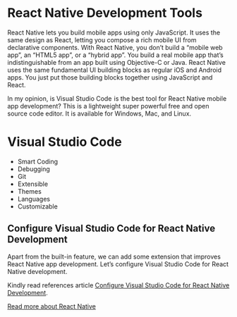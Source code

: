 # React Native Development Tools


React Native lets you build mobile apps using only JavaScript. It uses the same design as React, letting you compose a rich mobile UI from declarative components. With React Native, you don’t build a “mobile web app”, an “HTML5 app”, or a “hybrid app”. You build a real mobile app that’s indistinguishable from an app built using Objective-C or Java. React Native uses the same fundamental UI building blocks as regular iOS and Android apps. You just put those building blocks together using JavaScript and React.

In my opinion, is Visual Studio Code  is the best tool for React Native mobile app development? This is a lightweight super powerful free and open source code editor. It is available for Windows, Mac, and Linux.

# Visual Studio Code 
- Smart Coding 
- Debugging
- Git
- Extensible
- Themes
- Languages
- Customizable

## Configure Visual Studio Code for React Native Development
Apart from the built-in feature, we can add some extension that improves React Native app development. Let’s configure Visual Studio Code for React Native development.

Kindly read references article [Configure Visual Studio Code for React Native Development](https://androidwave.com/best-react-native-development-tools/).

[Read more about React Native](https://androidwave.com/category/react-native/) 
